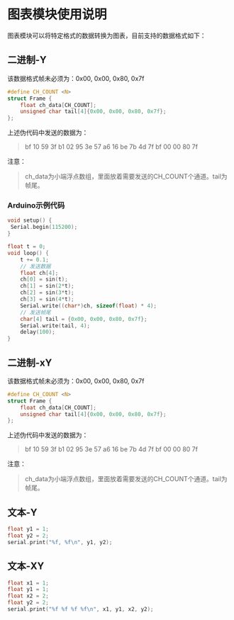 # 图表模块使用说明

图表模块可以将特定格式的数据转换为图表，目前支持的数据格式如下：

## 二进制-Y

该数据格式帧未必须为：0x00, 0x00, 0x80, 0x7f

```c
#define CH_COUNT <N>
struct Frame {
    float ch_data[CH_COUNT];
    unsigned char tail[4]{0x00, 0x00, 0x80, 0x7f};
};
```

上述伪代码中发送的数据为：

> bf 10 59 3f b1 02 95 3e 57 a6 16 be 7b 4d 7f bf 00 00 80 7f

注意：

> ch_data为小端浮点数组，里面放着需要发送的CH_COUNT个通道。tail为帧尾。

### Arduino示例代码

```c
void setup() {
 Serial.begin(115200);
}

float t = 0;
void loop() {
    t += 0.1;
    // 发送数据
    float ch[4];
    ch[0] = sin(t);
    ch[1] = sin(2*t);
    ch[2] = sin(3*t);
    ch[3] = sin(4*t);
    Serial.write((char*)ch, sizeof(float) * 4);
    // 发送帧尾
    char[4] tail = {0x00, 0x00, 0x80, 0x7f};
    Serial.write(tail, 4);
    delay(100);
}

```

## 二进制-xY

该数据格式帧未必须为：0x00, 0x00, 0x80, 0x7f

```c
#define CH_COUNT <N>
struct Frame {
    float ch_data[CH_COUNT];
    unsigned char tail[4]{0x00, 0x00, 0x80, 0x7f};
};
```

上述伪代码中发送的数据为：

> bf 10 59 3f b1 02 95 3e 57 a6 16 be 7b 4d 7f bf 00 00 80 7f

注意：

> ch_data为小端浮点数组，里面放着需要发送的CH_COUNT个通道。tail为帧尾。

## 文本-Y

```c
float y1 = 1;
float y2 = 2;
serial.print("%f, %f\n", y1, y2);
```

## 文本-XY

```c
float x1 = 1;
float y1 = 1;
float x2 = 2;
float y2 = 2;
serial.print("%f %f %f %f\n", x1, y1, x2, y2);
```
